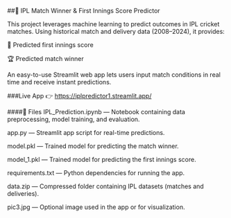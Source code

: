 ##🏏 IPL Match Winner & First Innings Score Predictor


This project leverages machine learning to predict outcomes in IPL cricket matches. Using historical match and delivery data (2008–2024), it provides:

🎯 Predicted first innings score

🏆 Predicted match winner

An easy-to-use Streamlit web app lets users input match conditions in real time and receive instant predictions.

###Live App
👉 https://iplpredictor1.streamlit.app/

####📂 Files
IPL_Prediction.ipynb — Notebook containing data preprocessing, model training, and evaluation.

app.py — Streamlit app script for real-time predictions.

model.pkl — Trained model for predicting the match winner.

model_1.pkl — Trained model for predicting the first innings score.

requirements.txt — Python dependencies for running the app.

data.zip — Compressed folder containing IPL datasets (matches and deliveries).

pic3.jpg — Optional image used in the app or for visualization.
